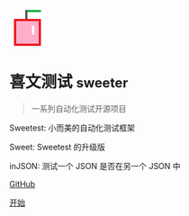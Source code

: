 ![logo](_media/sweeter.png)

# 喜文测试 <small>sweeter</small>

> 一系列自动化测试开源项目

Sweetest: 小而美的自动化测试框架

Sweet: Sweetest 的升级版

inJSON: 测试一个 JSON 是否在另一个 JSON 中

[GitHub](https://github.com/tonglei100/)

[开始](#喜文测试)
